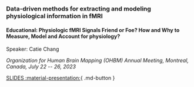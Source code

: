 <h3>Data-driven methods for extracting and modeling physiological information in fMRI</h3>
<h4>Educational: Physiologic fMRI Signals Friend or Foe? How and Why to Measure, Model and Account for physiology?</h4>

<p>Speaker: Catie Chang</p>
  
*<p>Organization for Human Brain Mapping (OHBM) Annual Meeting, Montreal, Canada, July 22 -- 26, 2023</p>*

[SLIDES :material-presentation:](https://vanderbilt365-my.sharepoint.com/:p:/g/personal/catie_chang_vanderbilt_edu/ESDyf3coQ3FEoWz0NfD1qQAByPs4VvFFJGqjPJ_4mHUZWQ?e=X0hssk){ .md-button }
